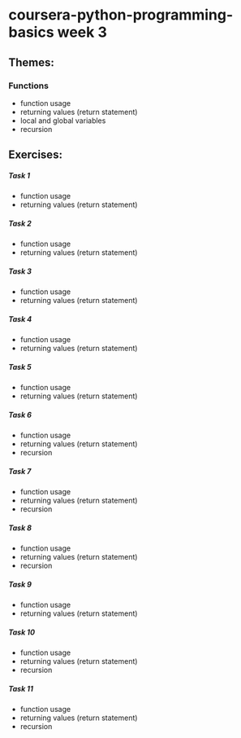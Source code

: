 # coursera-python-programming-basics week 3
## Themes:
### Functions
* function usage
* returning values (return statement)
* local and global variables
* recursion
## Exercises:
##### Task 1
* function usage
* returning values (return statement)
##### Task 2
* function usage
* returning values (return statement)
##### Task 3
* function usage
* returning values (return statement)
##### Task 4
* function usage
* returning values (return statement)
##### Task 5
* function usage
* returning values (return statement)
##### Task 6
* function usage
* returning values (return statement)
* recursion
##### Task 7
* function usage
* returning values (return statement)
* recursion
##### Task 8
* function usage
* returning values (return statement)
* recursion
##### Task 9
* function usage
* returning values (return statement)
##### Task 10
* function usage
* returning values (return statement)
* recursion
##### Task 11
* function usage
* returning values (return statement)
* recursion